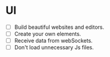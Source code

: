 # UI
- [ ] Build beautiful websites and editors.
- [ ] Create your own elements.
- [ ] Receive data from webSockets.
- [ ] Don't load unnecessary Js files.
